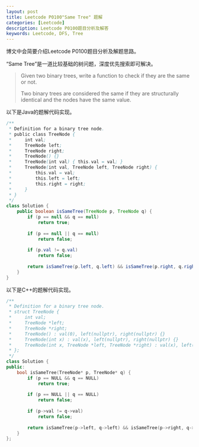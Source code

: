 ```yaml
---
layout: post
title: Leetcode P0100"Same Tree" 题解
categories: [Leetcode]
description: Leetcode P0100题目分析及解答
keywords: Leetcode, DFS, Tree
---
```


博文中会简要介绍Leetcode P0100题目分析及解题思路。

“Same Tree”是一道比较基础的树问题，深度优先搜索即可解决。

> Given two binary trees, write a function to check if they are the same or not.
> 
> Two binary trees are considered the same if they are structurally identical and the nodes have the same value.

以下是Java的题解代码实现。
```java
/**
 * Definition for a binary tree node.
 * public class TreeNode {
 *     int val;
 *     TreeNode left;
 *     TreeNode right;
 *     TreeNode() {}
 *     TreeNode(int val) { this.val = val; }
 *     TreeNode(int val, TreeNode left, TreeNode right) {
 *         this.val = val;
 *         this.left = left;
 *         this.right = right;
 *     }
 * }
 */
class Solution {
    public boolean isSameTree(TreeNode p, TreeNode q) {
        if (p == null && q == null)
            return true;
        
        if (p == null || q == null)
            return false;
        
        if (p.val != q.val)
            return false;
        
        return isSameTree(p.left, q.left) && isSameTree(p.right, q.right);
    }
}
```

以下是C++的题解代码实现。
```cpp
/**
 * Definition for a binary tree node.
 * struct TreeNode {
 *     int val;
 *     TreeNode *left;
 *     TreeNode *right;
 *     TreeNode() : val(0), left(nullptr), right(nullptr) {}
 *     TreeNode(int x) : val(x), left(nullptr), right(nullptr) {}
 *     TreeNode(int x, TreeNode *left, TreeNode *right) : val(x), left(left), right(right) {}
 * };
 */
class Solution {
public:
    bool isSameTree(TreeNode* p, TreeNode* q) {
        if (p == NULL && q == NULL)
            return true;
        
        if (p == NULL || q == NULL)
            return false;
        
        if (p->val != q->val)
            return false;
        
        return isSameTree(p->left, q->left) && isSameTree(p->right, q->right);
    }
};
```